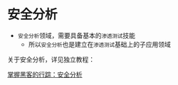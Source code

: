 # 安全分析

* `安全分析`领域，需要具备基本的`渗透测试`技能
  * 所以`安全分析`也是建立在`渗透测试`基础上的子应用领域

关于安全分析，详见独立教程：

[掌握黑客的行踪：安全分析](https://book.crifan.com/books/grasp_hacker_track_security_analysis/website/)
